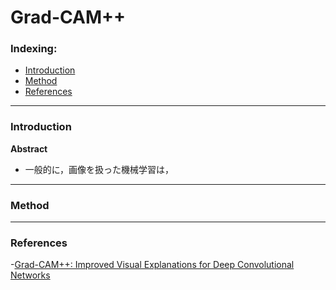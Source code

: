 # Grad-CAM++

### Indexing:
  - [Introduction](#Introduction)
  - [Method](#Method)
  - [References](#References)

---
### Introduction
**Abstract**
- 一般的に，画像を扱った機械学習は，
---
### Method

---
### References
-[Grad-CAM++: Improved Visual Explanations for Deep Convolutional Networks](https://arxiv.org/pdf/1710.11063.pdf)
